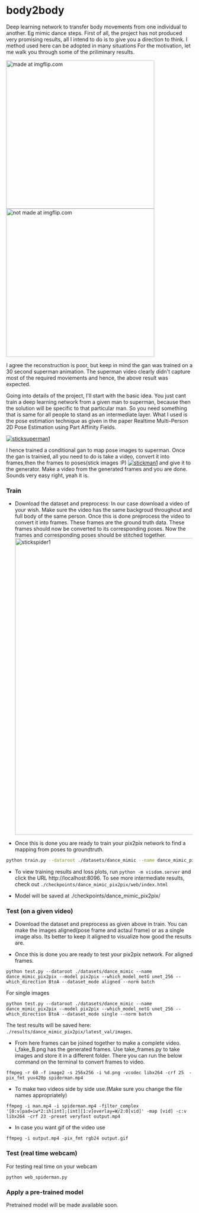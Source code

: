# body2body
Deep learning network to transfer body movements from one individual to another. Eg mimic dance steps. 
First of all, the project has not produced very promising results, all I intend to do is to give you a direction to think. I method used here can be adopted in many situations
For the motivation, let me walk you through some of the priliminary results. 

<a href="https://imgflip.com/gif/223qo6"><img src="https://i.imgflip.com/223qo6.gif" width="400" title="made at imgflip.com"/></a> <a href="https://user-images.githubusercontent.com/8917417/34599694-b5473646-f219-11e7-93dd-bf20136c8230"><img src="https://user-images.githubusercontent.com/8917417/34599694-b5473646-f219-11e7-93dd-bf20136c8230.gif" width="400" title="not made at imgflip.com"/></a> 

I agree the reconstruction is poor, but keep in mind the gan was trained on a 30 second superman animation. The superman video clearly didn't capture most of the required moviements and hence, the above result was expected.

Going into details of the project, I'll start with the basic idea. You just cant train a deep learning network from a given man to superman, because then the solution will be specific to that particular man. So you need something that is same for all people to stand as an intermediate layer. What I used is the pose estimation technique as given in the paper Realtime Multi-Person 2D Pose Estimation using Part Affinity Fields. 

<a href="https://user-images.githubusercontent.com/8917417/34553776-56a15e34-f14f-11e7-8e15-cf2c20612b58"><img src="https://user-images.githubusercontent.com/8917417/34553776-56a15e34-f14f-11e7-8e15-cf2c20612b58.png" title="sticksuperman1"/></a>

I hence trained a conditional gan to map pose images to superman. Once the gan is trainied, all you need to do is take a video, convert it into frames,then the frames to poses(stick images :P) 
<a href="https://user-images.githubusercontent.com/8917417/34553779-57181b64-f14f-11e7-89f4-56510dcf783c"><img src="https://user-images.githubusercontent.com/8917417/34553779-57181b64-f14f-11e7-89f4-56510dcf783c.png" title="stickman1"/></a>
and give it to the generator. Make a video from the generated frames and you are done. Sounds very easy right, yeah it is.

### Train 
- Download the dataset and preprocess: 
In our case download a video of your wish. Make sure the video has the same backgroud throughout and full body of the same person. Once this is done preprocess the video to convert it into frames. These frames are the ground truth data. These frames should now be converted to its corresponding poses. Now the frames and corresponding poses should be stitched together. 
<a href="https://user-images.githubusercontent.com/8917417/34605263-f4d48d4c-f230-11e7-9d8f-4cca4c75d5e0"><img src="https://user-images.githubusercontent.com/8917417/34605263-f4d48d4c-f230-11e7-9d8f-4cca4c75d5e0.png" width="800" title="stickspider1"/></a>

- Once this is done you are ready to train your pix2pix network to find a mapping from poses to groundtruth. 
```bash
python train.py --dataroot ./datasets/dance_mimic --name dance_mimic_pix2pix --model pix2pix --which_model_netG unet_256 
```
- To view training results and loss plots, run `python -m visdom.server` and click the URL http://localhost:8096. To see more intermediate results, check out  `./checkpoints/dance_mimic_pix2pix/web/index.html`

- Model will be saved at ./checkpoints/dance_mimic_pix2pix/

### Test (on a given video)
- Download the dataset and preprocess as given above in train. You can make the images aligned(pose frame and actaul frame) or as a single image also. Its better to keep it aligned to visualize how good the results are.

- Once this is done you are ready to test your pix2pix network.
For aligned frames.
```
python test.py --dataroot ./datasets/dance_mimic --name dance_mimic_pix2pix --model pix2pix --which_model_netG unet_256 --which_direction BtoA --dataset_mode aligned --norm batch
```

For single images
```
python test.py --dataroot ./datasets/dance_mimic --name dance_mimic_pix2pix --model pix2pix --which_model_netG unet_256 --which_direction BtoA --dataset_mode single --norm batch
```

The test results will be saved here: `./results/dance_mimic_pix2pix/latest_val/images`.

- From here frames can be joined together to make a complete video. i_fake_B.png has the generated frames. Use take_frames.py to take images and store it in a different folder. There you can run the below command on the terminal to convert frames to video.
```
ffmpeg -r 60 -f image2 -s 256x256 -i %d.png -vcodec libx264 -crf 25  -pix_fmt yuv420p spiderman.mp4
```

- To make two videos side by side use.(Make sure you change the file names appropriately)
```
ffmpeg -i man.mp4 -i spiderman.mp4 -filter_complex '[0:v]pad=iw*2:ih[int];[int][1:v]overlay=W/2:0[vid]' -map [vid] -c:v libx264 -crf 23 -preset veryfast output.mp4
```

- In case you want gif of the video use 
```
ffmpeg -i output.mp4 -pix_fmt rgb24 output.gif
```


### Test (real time webcam)

For testing real time on your webcam
```
python web_spiderman.py
```

### Apply a pre-trained model 

Pretrained model will be made available soon.
